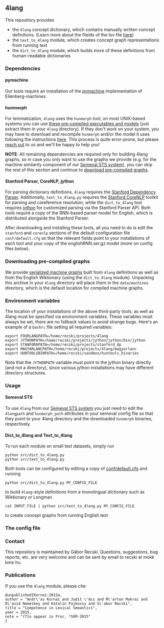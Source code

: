 ## 4lang

This repository provides
- the `4lang` concept dictionary, which contains manually written concept
  definitions. (Learn more about the filelds of the tsv file [here](https://github.com/kornai/4lang/wiki/Fields-in-the-concept-dictionary))
- the `text_to_4lang` module, which creates concept graph representations from running text
- the `dict_to_4lang` module, which builds more of these definitions from human-readable dictionaries


### Dependencies

#### pymachine
Our tools require an installation of the [pymachine](http://github.com/kornai/pymachine) implementation of Eilenberg-machines.

#### hunmorph
For lemmatization, `4lang` uses the `hunmorph` tool, on most UNIX-based systems you can use [these pre-compiled executables and models](http://people.mokk.bme.hu/~recski/4lang/huntools_binaries.tgz) (just extract them in your `4lang` directory). If they don't work on your system, you may have to download and recompile `hunmorph` and/or the model it uses following the instructions [here](http://mokk.bme.hu/en/resources/hunmorph/). This process is quite error-prone, but please [reach out](#contact) to us and we'll be happy to help you!

__NOTE__: All remaining dependencies are required only for building 4lang graphs, so in case you only want to use the graphs we provide (e.g. for the machine similarity component of our [Semeval STS system](https://github.com/juditacs/semeval/)), you can skip the rest of this section and continue to [download pre-compiled graphs](#downloading-pre-compiled-graphs).

#### Stanford Parser, CoreNLP, jython
For parsing dictionary definitions, `4lang` requires the [Stanford Dependency Parser](http://nlp.stanford.edu/software/lex-parser.shtml#Download). Additionally, `text_to_4lang.py` requires the [Stanford CoreNLP](http://nlp.stanford.edu/software/corenlp.shtml#Download) toolkit for parsing and coreference resolution, while the `dict_to_4lang` tool requires [jython](http://www.jython.org/downloads.html) for customized parsing via the Stanford Parser API. Both tools require a copy of the RNN-based parser model for English, which is distributed alongside the Stanford Parser.

After downloading and installing these tools, all you need to do is edit the `stanford` and `corenlp` sections of the default configuration file `conf/default.cfg` so that the relevant fields point to your installations of each tool and your copy of the englishRNN.ser.gz model (more on config files below).

### Downloading pre-compiled graphs
We provide [serialized machine graphs](http://sandbox.hlt.bme.hu/~recski/4lang/machines.tgz) built from `4lang` definitions as well as from the English Wiktionary (using the `dict_to_4lang` module). Unpacking this archive in your `4lang` directory will place them in the `data/machines` directory, which is the default location for compiled machine graphs.

### Environment variables
The location of your installations of the above third-party tools, as well as 4lang must be specified via environment variables. These variables must always be set, there are no fallback values to avoid strange bugs. Here's an example of a `bashrc` file setting all required variables:

```
export FOURLANGPATH=/home/recski/projects/4lang
export JYTHONPATH=/home/recski/projects/jython/jython/bin/jython
export STANFORDPATH=/home/recski/projects/stanford_dp
export MAGYARLANCPATH=/home/recski/projects/4lang/magyarlanc
export HUNTOOLSBINPATH=/home/recski/sandbox/huntools_binaries
```

Note that the `JYTHONPATH` variable must point to the jython binary directly (and not a directory), since various jython installations may have different directory structures.

### Usage

#### Semeval STS
To use `4lang` from our [Semeval STS system](https://github.com/juditacs/semeval/) you just need to edit the `4langpath` and `hunmorph_path` attributes in your semeval config file so that they point to your 4lang directory and the downloaded `hunmorph` binaries, respectively.

#### Dict_to_4lang and Text_to_4lang

To run each module on small test datasets, simply run

```
python src/dict_to_4lang.py
python src/text_to_4lang.py
```

Both tools can be configured by editing a copy of [conf/default.cfg](conf/default.cfg) and running

```
python src/dict_to_4lang.py MY_CONFIG_FILE
```
to build `4lang`-style definitions from a monolingual dictionary such as Wiktionary or Longman

```
cat INPUT_FILE | python src/text_to_4lang.py MY_CONFIG_FILE
```
to create concept graphs from running English text


### The config file

### Contact
This repository is maintained by Gábor Recski. Questions, suggestions, bug reports, etc. are very welcome and can be sent by email to recski at mokk bme hu.

### Publications
If you use the `4lang` module, please cite:

```
@unpublished{Kornai:2015a,
author = "Andr\'as Kornai and Judit \'Acs and M\'arton Makrai and D\'avid Nemeskey and Katalin Pajkossy and G\'abor Recski",
title = "Competence in Lexical Semantics",
year = 2015,
note = "{T}o appear in Proc. *SEM-2015"
}
```
